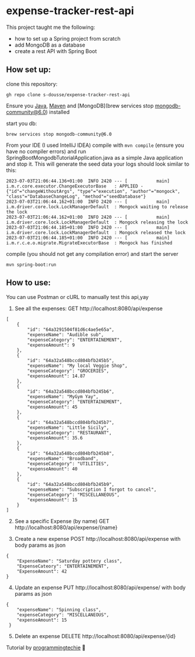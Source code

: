# expense-tracker-rest-api

This project taught me the following:
- how to set up a Spring project from scratch
- add MongoDB as a database
- create a rest API with Spring Boot

## How set up:
clone this repository:
```shell
gh repo clone s-dousse/expense-tracker-rest-api
```

Ensure you [Java](https://www.java.com/en/download/help/index_installing.html), [Maven](https://formulae.brew.sh/formula/maven) and [MongoDB](brew services stop mongodb-community@6.0) installed

start you db:
```shell
brew services stop mongodb-community@6.0
```

From your IDE (I used IntelliJ IDEA)
compile with `mvn compile` (ensure you have no compiler errors) and run SpringBootMongodbTutorialApplication.java as a simple Java application and stop it. This will generate the seed data
your logs should look similar to this:
```shell
2023-07-03T21:06:44.136+01:00  INFO 2420 --- [           main] i.m.r.core.executor.ChangeExecutorBase   : APPLIED - {"id"="changeWithoutArgs", "type"="execution", "author"="mongock", "class"="DatabaseChangeLog", "method"="seedDatabase"}
2023-07-03T21:06:44.162+01:00  INFO 2420 --- [           main] i.m.driver.core.lock.LockManagerDefault  : Mongock waiting to release the lock
2023-07-03T21:06:44.162+01:00  INFO 2420 --- [           main] i.m.driver.core.lock.LockManagerDefault  : Mongock releasing the lock
2023-07-03T21:06:44.185+01:00  INFO 2420 --- [           main] i.m.driver.core.lock.LockManagerDefault  : Mongock released the lock
2023-07-03T21:06:44.185+01:00  INFO 2420 --- [           main] i.m.r.c.e.o.migrate.MigrateExecutorBase  : Mongock has finished
```

compile (you should not get any compilation error) and start the server
```shell
mvn spring-boot:run 
```

## How to use:
You can use Postman or cURL to manually test this api,yay

1. See all the expenses:
GET http://localhost:8080/api/expense
```shell
[
    {
        "id": "64a3291504f81d6c4ae5e65a",
        "expenseName": "Audible sub",
        "expenseCategory": "ENTERTAINEMENT",
        "expenseAmount": 9
    },
    {
        "id": "64a32a548bccd804bfb245b5",
        "expenseName": "My local Veggie Shop",
        "expenseCategory": "GROCERIES",
        "expenseAmount": 14.87
    },
    {
        "id": "64a32a548bccd804bfb245b6",
        "expenseName": "MyGym Yay",
        "expenseCategory": "ENTERTAINEMENT",
        "expenseAmount": 45
    },
    {
        "id": "64a32a548bccd804bfb245b7",
        "expenseName": "Little Sicily",
        "expenseCategory": "RESTAURANT",
        "expenseAmount": 35.6
    },
    {
        "id": "64a32a548bccd804bfb245b8",
        "expenseName": "Broadband",
        "expenseCategory": "UTILITIES",
        "expenseAmount": 40
    },
    {
        "id": "64a32a548bccd804bfb245b9",
        "expenseName": "Subscription I forgot to cancel",
        "expenseCategory": "MISCELLANEOUS",
        "expenseAmount": 15
    }
]
```

2. See a specific Expense (by name)
GET http://localhost:8080/api/expense/{name}

3. Create a new expense
POST http://localhost:8080/api/expense
with body params as json
```
{   
    "ExpenseName": "Saturday pottery class",
    "ExpenseCateory": "ENTERTAINEMENT",
    "ExpenseAmount": 42
}
```

4. Update an expense
PUT http://localhost:8080/api/expense/
with body params as json
```
{
    "expenseName": "Spinning class",
    "expenseCategory": "MISCELLANEOUS",
    "expenseAmount": 15
 }
```

5. Delete an expense
DELETE http://localhost:8080/api/expense/{id}




Tutorial by [programmingtechie](https://github.com/SaiUpadhyayula) 👏
